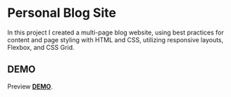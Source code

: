 # Personal Blog Site

In this project I created a multi-page blog website, using best practices for content and page styling with HTML and CSS, utilizing responsive layouts, Flexbox, and CSS Grid.

## DEMO
Preview **[DEMO](https://ewstr.github.io/udacity-p1-personal-blog-site/)**.
